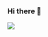 ### Hi there 👋

<!--
**eduardkarpow/eduardkarpow** is a ✨ _special_ ✨ repository because its `README.md` (this file) appears on your GitHub profile.

Here are some ideas to get you started:

- 🔭 I’m currently working on ...
- 🌱 I’m currently learning ...
- 👯 I’m looking to collaborate on ...
- 🤔 I’m looking for help with ...
- 💬 Ask me about ...
- 📫 How to reach me: ...
- 😄 Pronouns: ...
- ⚡ Fun fact: ...
--><div><img src="[https://camo.githubusercontent.com/61803fb67d1af1461d6c7511005da1199833b4e8d887019afe9f124e1102e705/68747470733a2f2f63646e2e746f6d6f6e6472652e636f6d2f746869732d69732d66696e652e6a7067](https://www.thecoderpedia.com/wp-content/uploads/2020/06/Programming-Memes.jpg)](https://www.google.com/url?sa=i&url=https%3A%2F%2Fwww.thecoderpedia.com%2Fblog%2Fprogramming-memes%2F&psig=AOvVaw37li_1FMGq3xCjBa8ClIUR&ust=1671101883223000&source=images&cd=vfe&ved=0CBAQjRxqFwoTCNjM_uP5-PsCFQAAAAAdAAAAABBY)"/></div>
